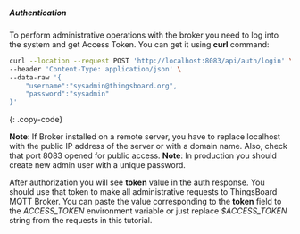 ##### Authentication

To perform administrative operations with the broker you need to log into the system and get Access Token.
You can get it using <b>curl</b> command:

```bash
curl --location --request POST 'http://localhost:8083/api/auth/login' \
--header 'Content-Type: application/json' \
--data-raw '{
    "username":"sysadmin@thingsboard.org",
    "password":"sysadmin"
}'
```
{: .copy-code}

**Note**:  If Broker installed on a remote server, you have to replace localhost with the public IP address of the server or with a domain name. Also, check that port 8083 opened for public access.
**Note**:  In production you should create new admin user with a unique password.


After authorization you will see **token** value in the auth response. You should use that token to make all administrative requests to ThingsBoard MQTT Broker.
You can paste the value corresponding to the **token** field to the <i>ACCESS_TOKEN</i> environment variable or just replace <i>$ACCESS_TOKEN</i> string from the requests in this tutorial.